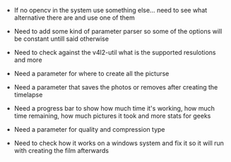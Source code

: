 - If no opencv in the system use something else...
  need to see what alternative there are and use one of them

- Need to add some kind of parameter parser so some of the options will be 
  constant untill said otherwise

- Need to check against the v4l2-util what is the supported 
  resulotions and more

- Need a parameter for where to create all the picturse

- Need a parameter that saves the photos or removes 
  after creating the timelapse

- Need a progress bar to show how much time it's working,
  how much time remaining, how much pictures it took and more stats for geeks

- Need a parameter for quality and compression type

- Need to check how it works on a windows system and fix it so it will run
  with creating the film afterwards
